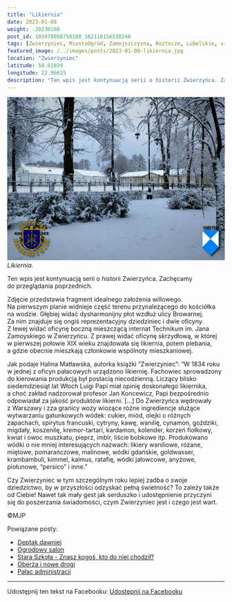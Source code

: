 ```yaml
---
title: "Likiernia"
date: 2023-01-08
weight: -20230108
post_id: 103478058758108_162116156530246
tags: [Zwierzyniec, MiastoOgród, Zamojszczyzna, Roztocze, Lubelskie, villarestituta, turystyka, dziedzictwo, zabytki, krajobrazy]
featured_image: /../images/posts/2023-01-08-likiernia.jpg
location: "Zwierzyniec"
latitude: 50.61039
longitude: 22.96615
description: "Ten wpis jest kontynuacją serii o historii Zwierzyńca. Zachęcamy do przeglądania poprzednich...."
---
```


![Likiernia.](/images/posts/2023-01-08-likiernia.jpg)
*Likiernia.*

Ten wpis jest kontynuacją serii o historii Zwierzyńca. Zachęcamy do przeglądania poprzednich.

Zdjęcie przedstawia fragment idealnego założenia willowego.
Na pierwszym planie widnieje część terenu przynależącego do kościółka na wodzie. Głębiej widać dysharmonijny płot wzdłuż ulicy Browarnej. Za nim znajduje się ongiś reprezentacyjny dziedziniec i dwie oficyny. Z lewej widać oficynę boczną mieszczącą internat Technikum im. Jana Zamoyskiego w Zwierzyńcu. Z prawej widać oficynę skrzydłową, w której w pierwszej połowie XIX wieku znajdowała się likiernia, potem plebania, a gdzie obecnie mieszkają członkowie wspólnoty mieszkaniowej.

Jak podaje Halina Matławska, autorka książki “Zwierzyniec”:
“W 1834 roku w jednej z oficyn pałacowych urządzono likiernię. Fachowiec sprowadzony do kierowania produkcją był postacią niecodzienną. Liczący blisko siedemdziesiąt lat Włoch Luigi Papi miał opinię doskonałego likiernika, a choć zakład nadzorował profesor Jan Koncewicz, Papi bezpośrednio odpowiadał za jakość produktów likierni. [...]
Do Zwierzyńca wędrowały z Warszawy i zza granicy wozy wiozące różne ingrediencje służące wytwarzaniu gatunkowych wódek: cukier, miód, olejki o różnych zapachach, spirytus francuski, cytryny, kawę, wanilię, cynamon, goździki, migdały, koszenilę, kremor-tartari, kardamon, kolender, korzeń fiołkowy, kwiat i owoc muszkatu, pieprz, imbir, liście bobkowe itp. Produkowano wódki o nie mniej interesujących nazwach: likiery waniliowe, różane, miętowe, pomarańczowe, malinowe, wódki gdańskie, goldwasser, krambambuli, kimmel, kalmus, ratafię, wódki jałowcowe, anyżowe, piołunowe, “persico” i inne.”

Czy Zwierzyniec w tym szczególnym roku lepiej zadba o swoje dziedzictwo, by w przyszłości odzyskać pełną świetność?
To zależy także od Ciebie!
Nawet tak mały gest jak serduszko i udostępnienie przyczyni się do poszerzania świadomości, czym Zwierzyniec jest i czego jest wart.



©MJP

Powiązane posty:
- [Deptak dawniej](/posts/deptak-dawniej)
- [Ogrodowy salon](/posts/ogrodowy-salon)
- [Stara Szkoła - Znasz kogoś, kto do niej chodził?](/posts/stara-szkola-znasz-kogos-kto-do-niej-chodzil)
- [Oberża i nowe drogi](/posts/oberza-i-nowe-drogi)
- [Pałac administracji](/posts/palac-administracji)


---

Udostępnij ten tekst na Facebooku:
[Udostępnij na Facebooku](https://www.facebook.com/sharer/sharer.php?u=https://stowarzyszeniewachniewskiej.pl/posts/likiernia)

<script type="application/ld+json">
{
  "@context": "https://schema.org",
  "@type": "BlogPosting",
  "headline": "Likiernia",
  "datePublished": "2023-01-08",
  "dateModified": "2023-01-08",
  "author": {
    "@type": "Person",
    "name": "Michał Jan Patyk"
  },
  "publisher": {
    "@type": "Organization",
    "name": "Stowarzyszenie im. Aleksandry Wachniewskiej",
    "logo": {
      "@type": "ImageObject",
      "url": "https://stowarzyszeniewachniewskiej.pl/images/logo/logo.svg"
    }
  },
  "mainEntityOfPage": {
    "@type": "WebPage",
    "@id": "https://stowarzyszeniewachniewskiej.pl/posts/likiernia"
  },
  "image": {
    "@type": "ImageObject",
    "url": "https://stowarzyszeniewachniewskiej.pl//images/posts/2023-01-08-likiernia.jpg"
  },
  "articleSection": "Dziedzictwo Kulturowe i Zabytki",
  "keywords": "[Zwierzyniec, MiastoOgród, Zamojszczyzna, Roztocze, Lubelskie, villarestituta, turystyka, dziedzictwo, zabytki, krajobrazy]",
  "wordCount": 249,
  "articleBody": "Ten wpis jest kontynuacją serii o historii Zwierzyńca. Zachęcamy do przeglądania poprzednich.\n\nZdjęcie przedstawia fragment idealnego założenia willowego.\nNa pierwszym planie widnieje część terenu przynależącego do kościółka na wodzie. Głębiej widać dysharmonijny płot wzdłuż ulicy Browarnej. Za nim znajduje się ongiś reprezentacyjny dziedziniec i dwie oficyny. Z lewej widać oficynę boczną mieszczącą internat Technikum im. Jana Zamoyskiego w Zwierzyńcu. Z prawej widać oficynę skrzydłową, w której w pierwszej połowie XIX wieku znajdowała się likiernia, potem plebania, a gdzie obecnie mieszkają członkowie wspólnoty mieszkaniowej.\n\nJak podaje Halina Matławska, autorka książki “Zwierzyniec”:\n“W 1834 roku w jednej z oficyn pałacowych urządzono likiernię. Fachowiec sprowadzony do kierowania produkcją był postacią niecodzienną. Liczący blisko siedemdziesiąt lat Włoch Luigi Papi miał opinię doskonałego likiernika, a choć zakład nadzorował profesor Jan Koncewicz, Papi bezpośrednio odpowiadał za jakość produktów likierni. [...]\nDo Zwierzyńca wędrowały z Warszawy i zza granicy wozy wiozące różne ingrediencje służące wytwarzaniu gatunkowych wódek: cukier, miód, olejki o różnych zapachach, spirytus francuski, cytryny, kawę, wanilię, cynamon, goździki, migdały, koszenilę, kremor-tartari, kardamon, kolender, korzeń fiołkowy, kwiat i owoc muszkatu, pieprz, imbir, liście bobkowe itp. Produkowano wódki o nie mniej interesujących nazwach: likiery waniliowe, różane, miętowe, pomarańczowe, malinowe, wódki gdańskie, goldwasser, krambambuli, kimmel, kalmus, ratafię, wódki jałowcowe, anyżowe, piołunowe, “persico” i inne.”\n\nCzy Zwierzyniec w tym szczególnym roku lepiej zadba o swoje dziedzictwo, by w przyszłości odzyskać pełną świetność?\nTo zależy także od Ciebie!\nNawet tak mały gest jak serduszko i udostępnienie przyczyni się do poszerzania świadomości, czym Zwierzyniec jest i czego jest wart.\n\n\n\n©MJP",
  "description": "Ten wpis jest kontynuacją serii o historii Zwierzyńca. Zachęcamy do przeglądania poprzednich....",
  "copyrightHolder": {
    "@type": "Person",
    "name": "Michał Jan Patyk"
  }
}
</script>
<script type="application/ld+json">
{
  "@context": "https://schema.org",
  "@type": "BreadcrumbList",
  "itemListElement": [
    {
      "@type": "ListItem",
      "position": 1,
      "name": "Home",
      "item": "https://stowarzyszeniewachniewskiej.pl"
    },
    {
      "@type": "ListItem",
      "position": 2,
      "name": "posts",
      "item": "https://stowarzyszeniewachniewskiej.pl/posts"
    },
    {
      "@type": "ListItem",
      "position": 3,
      "name": "Likiernia",
      "item": "https://stowarzyszeniewachniewskiej.pl/posts/likiernia"
    }
  ]
}
</script>
